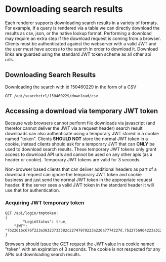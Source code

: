 # Downloading search results

Each renderer supports downloading search results in a variety of formats.  For example, if a query is rendered via a table we can directly download the results as csv, json, or the native lookup format.  Performing a download may require an extra step if the download request is coming from a browser.  Clients must be authenticated against the webserver with a valid JWT and the user must have access to the search in order to download it.  Download links are guarded using the standard JWT token scheme as all other api urls.

## Downloading Search Results
Downloading the search with id 150460229 in the form of a CSV

```
GET /api/searchctrl/150460229/download/csv
```
## Accessing a download via temporary JWT token

Because web browsers cannot perform file downloads via javascript (and therefor cannot deliver the JWT via a request header) search result downloads can also authenticate using a temporary JWT stored in a cookie named "token".  Clients **SHOULD NOT** store the normal JWT token in a cookie, instead clients should ask for a temporary JWT that can **ONLY** be used to download search results.  These temporary JWT tokens only grant access to download API urls and cannot be used on any other apis (as a header or cookie).  Temporary JWT tokens are valid for 3 seconds.

Non-browser based clients that can deliver additional headers as part of a download request can ignore the temporary JWT token and cookie business and just send the normal JWT token in the appropriate request header.  If the server sees a valid JWT token in the standard header it will use that for authentication.


### Acquiring JWT temporary token

```
GET /api/login/tmptoken:
{
        "LoginStatus": true,
	"JWT": "7b22616c676f223a36323733382c22747970223a226a7774227d.7b22756964223a312c2265787069726573223a22323031382d30362d32305431333a32343a32382e393436393338312d30363a3030222c22696174223a5b3138312c36312c35382c3138352c3139322c3135392c3233302c3130372c37312c33322c3130382c33332c3134362c3138362c37392c35372c35382c33342c3135362c36342c33322c3234372c39352c35352c3138342c3235322c3135312c39382c34322c31382c35312c375d7d.cec81d84a3c96e8fd6961c1113a026eba08344d06d518e65f28bd6b92655fb6a22433fd6e42b51d62d45f8ed2a1665f3f951019b982251ebc614e8be5e4fdb6e"
}

```

Browsers should issue the GET request the JWT value in a cookie named "token" with an expiration of 3 seconds.  The cookie is not respected for any APIs but downloading search results.
